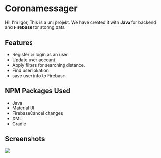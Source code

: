 # Coronamessager

Hi! I'm Igor, This is a uni projekt. We have created it with **Java** for backend and **Firebase** for storing data.
<br>

## Features

- Register or login as an user.
- Update user account.
- Apply filters for searching distance.
- Find user lokation
- save user info to Firebase


##  NPM Packages Used

- Java
- Material UI
- FirebaseCancel changes
- XML
- Gradle

## Screenshots

<a href='https://youtu.be/bevE-gy4SuU' target='_blank'>
<img class='header-img' src='https://drive.google.com/file/d/1Zpjf-PVxnbSjgpr2FFG_X0DZoktu2u--/view?usp=sharing'/>
</a>
<br>

